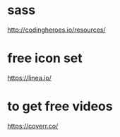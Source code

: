 # sass
http://codingheroes.io/resources/
# free icon set
https://linea.io/
# to get free videos
https://coverr.co/
